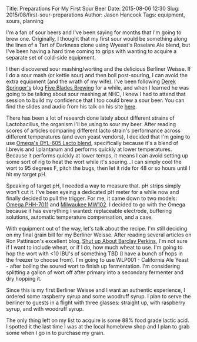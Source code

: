 Title: Preparations For My First Sour Beer
Date: 2015-08-06 12:30
Slug: 2015/08/first-sour-preparations
Author: Jason Hancock
Tags: equipment, sours, planning

I'm a fan of sour beers and I've been saying for months that I'm going to brew one. Originally, I thought that my first sour would be something along the lines of a Tart of Darkness clone using Wyeast's Roselare Ale blend, but I've been having a hard time coming to grips with wanting to acquire a separate set of cold-side equipment.

I then discovered sour mashing/worting and the delicious Berliner Weisse. If I do a sour mash (or kettle sour) and then boil post-souring, I can avoid the extra equipment (and the wrath of my wife). I've been following [Derek Springer's](https://twitter.com/derekspringer) blog [Five Blades Brewing](http://www.fivebladesbrewing.com/) for a while, and when I learned he was going to be talking about sour mashing at NHC, I knew I had to attend that session to build my confidence that I too could brew a sour beer. You can find the slides and audio from his talk on his site [here](http://www.fivebladesbrewing.com/presentations/berliner-and-beyond-sour-mashing-and-its-applications/).

There has been a lot of research done lately about different strains of Lactobacillus, the organism I'll be using to sour my beer. After reading scores of articles comparing different lacto strain's performance across different temperatures (and even yeast vendors), I decided that I'm going to use [Omega's OYL-605 Lacto blend](http://www.omegayeast.com/?portfolio=lactobacillus-blend), specifically because it's a blend of l.brevis and l.plantarum and performs quickly at lower temperatures. Because it performs quickly at lower temps, it means I can avoid setting up some sort of rig to heat the wort while it's souring...I can simply cool the wort to 95 degrees F, pitch the bugs, then let it ride for 48 or so hours until I hit my target pH.

Speaking of target pH, I needed a way to measure that. pH strips simply won't cut it. I've been eyeing a dedicated pH meter for a while now and finally decided to pull the trigger. For me, it came down to two models: [Omega PHH-7011](http://www.omega.com/pptst/PHH-7000.html) and [Milwaukee MW102](http://amzn.to/1IQbf5x). I decided to go with the Omega because it has everything I wanted: replaceable electrode, buffering solutions, automatic temperature compensation, and a case.

With equipment out of the way, let's talk about the recipe. I'm still deciding on my final grain bill for my Berliner Weisse. After reading several articles on Ron Pattinson's excellent blog, [Shut up About Barclay Perkins](http://barclayperkins.blogspot.com/), I'm not sure if I want to include wheat, or if I do, how much wheat to use. I'm going to hop the wort with <10 IBU's of something TBD (I have a bunch of hops in the freezer to choose from). I'm going to use WLP001 - California Ale Yeast - after boiling the soured wort to finish up fermentation. I'm considering splitting a gallon of wort off after primary into a secondary fermenter and dry hopping it.

Since this is my first Berliner Weisse and I want an authentic experience, I ordered some raspberry syrup and some woodruff syrup. I plan to serve the berliner to guests in a flight with three glasses: straight up, with raspberry syrup, and with woodruff syrup.

The only thing left on my list to acquire is some 88% food grade lactic acid. I spotted it the last time I was at the local homebrew shop and I plan to grab some when I go in to purchase my grain.
